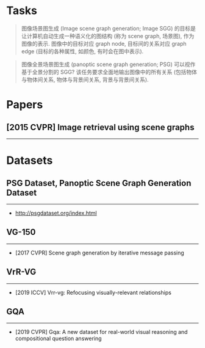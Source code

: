 # Tasks

> 图像场景图生成 (Image scene graph generation; Image SGG) 的目标是让计算机自动生成一种语义化的图结构 (称为 scene graph, 场景图), 作为图像的表示. 图像中的目标对应 graph node, 目标间的关系对应 graph edge (目标的各种属性, 如颜色, 有时会在图中表示).

> 图像全景场景图生成 (panoptic scene graph generation; PSG) 可以视作基于全景分割的 SGG? 该任务要求全面地输出图像中的所有关系 (包括物体与物体间关系, 物体与背景间关系, 背景与背景间关系).

# Papers

## [2015 CVPR] Image retrieval using scene graphs
----

# Datasets

## PSG Dataset, Panoptic Scene Graph Generation Dataset
----
- http://psgdataset.org/index.html

## VG-150
----
- [2017 CVPR] Scene graph generation by iterative message passing

## VrR-VG
----
- [2019 ICCV] Vrr-vg: Refocusing visually-relevant relationships

## GQA
----
- [2019 CVPR] Gqa: A new dataset for real-world visual reasoning and compositional question answering


